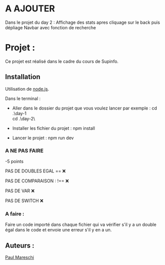 # A AJOUTER

Dans le projet du day 2 :
Affichage des stats apres cliquage sur le back puis dépliage
Navbar avec fonction de recherche

# Projet :

Ce projet est réalisé dans le cadre du cours de Supinfo.

## Installation

Utilisation de [node.js](https://nodejs.org/).

Dans le terminal :

- Aller dans le dossier du projet que vous voulez lancer par exemple :
  cd .\day-1\
  cd .\day-2\

- Installer les fichier du projet :
  npm install

- Lancer le projet :
  npm run dev

### A NE PAS FAIRE

-5 points

PAS DE DOUBLES EGAL == ❌

PAS DE COMPARAISON : !== ❌

PAS DE VAR ❌

PAS DE SWITCH ❌

### A faire :

Faire un code importé dans chaque fichier qui va vérifier s'il y a un double égal dans le code et envoie une erreur s'il y en a un.

## Auteurs :

[Paul Mareschi](https://github.com/Paul-Mrsch)
